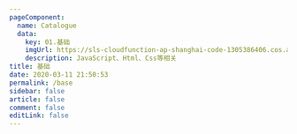 ```yaml
---
pageComponent: 
  name: Catalogue
  data: 
    key: 01.基础
    imgUrl: https://sls-cloudfunction-ap-shanghai-code-1305386406.cos.ap-shanghai.myqcloud.com/1/web.png
    description: JavaScript、Html、Css等相关
title: 基础
date: 2020-03-11 21:50:53
permalink: /base
sidebar: false
article: false
comment: false
editLink: false
---
```


